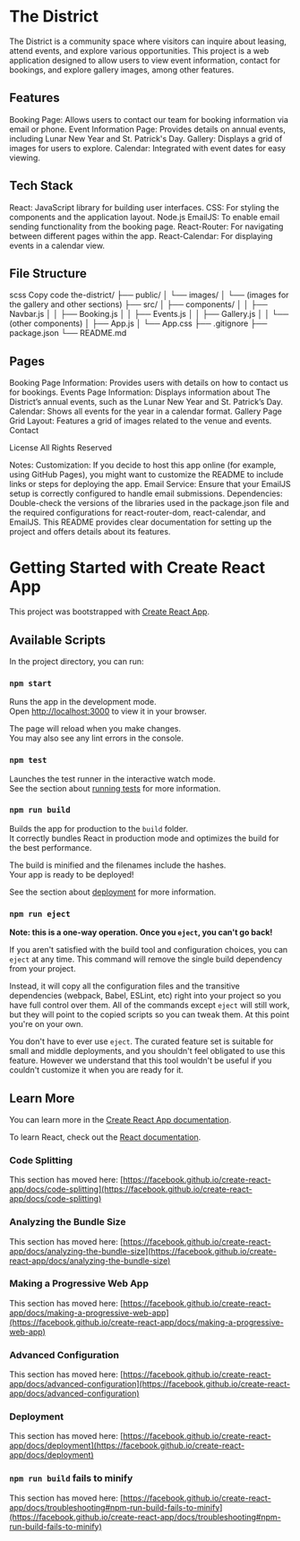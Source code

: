 # The District

The District is a community space where visitors can inquire about leasing, attend events, and explore various opportunities. This project is a web application designed to allow users to view event information, contact for bookings, and explore gallery images, among other features.

## Features
Booking Page: Allows users to contact our team for booking information via email or phone.
Event Information Page: Provides details on annual events, including Lunar New Year and St. Patrick's Day.
Gallery: Displays a grid of images for users to explore.
Calendar: Integrated with event dates for easy viewing.

## Tech Stack
React: JavaScript library for building user interfaces.
CSS: For styling the components and the application layout.
Node.js
EmailJS: To enable email sending functionality from the booking page.
React-Router: For navigating between different pages within the app.
React-Calendar: For displaying events in a calendar view.

## File Structure
scss
Copy code
the-district/
├── public/
│   └── images/
│       └── (images for the gallery and other sections)
├── src/
│   ├── components/
│   │   ├── Navbar.js
│   │   ├── Booking.js
│   │   ├── Events.js
│   │   ├── Gallery.js
│   │   └── (other components)
│   ├── App.js
│   └── App.css
├── .gitignore
├── package.json
└── README.md

## Pages
Booking Page
Information: Provides users with details on how to contact us for bookings.
Events Page
Information: Displays information about The District’s annual events, such as the Lunar New Year and St. Patrick’s Day.
Calendar: Shows all events for the year in a calendar format.
Gallery Page
Grid Layout: Features a grid of images related to the venue and events.
Contact

License
All Rights Reserved

Notes:
Customization: If you decide to host this app online (for example, using GitHub Pages), you might want to customize the README to include links or steps for deploying the app.
Email Service: Ensure that your EmailJS setup is correctly configured to handle email submissions.
Dependencies: Double-check the versions of the libraries used in the package.json file and the required configurations for react-router-dom, react-calendar, and EmailJS.
This README provides clear documentation for setting up the project and offers details about its features.

# Getting Started with Create React App

This project was bootstrapped with [Create React App](https://github.com/facebook/create-react-app).

## Available Scripts

In the project directory, you can run:

### `npm start`

Runs the app in the development mode.\
Open [http://localhost:3000](http://localhost:3000) to view it in your browser.

The page will reload when you make changes.\
You may also see any lint errors in the console.

### `npm test`

Launches the test runner in the interactive watch mode.\
See the section about [running tests](https://facebook.github.io/create-react-app/docs/running-tests) for more information.

### `npm run build`

Builds the app for production to the `build` folder.\
It correctly bundles React in production mode and optimizes the build for the best performance.

The build is minified and the filenames include the hashes.\
Your app is ready to be deployed!

See the section about [deployment](https://facebook.github.io/create-react-app/docs/deployment) for more information.

### `npm run eject`

**Note: this is a one-way operation. Once you `eject`, you can't go back!**

If you aren't satisfied with the build tool and configuration choices, you can `eject` at any time. This command will remove the single build dependency from your project.

Instead, it will copy all the configuration files and the transitive dependencies (webpack, Babel, ESLint, etc) right into your project so you have full control over them. All of the commands except `eject` will still work, but they will point to the copied scripts so you can tweak them. At this point you're on your own.

You don't have to ever use `eject`. The curated feature set is suitable for small and middle deployments, and you shouldn't feel obligated to use this feature. However we understand that this tool wouldn't be useful if you couldn't customize it when you are ready for it.

## Learn More

You can learn more in the [Create React App documentation](https://facebook.github.io/create-react-app/docs/getting-started).

To learn React, check out the [React documentation](https://reactjs.org/).

### Code Splitting

This section has moved here: [https://facebook.github.io/create-react-app/docs/code-splitting](https://facebook.github.io/create-react-app/docs/code-splitting)

### Analyzing the Bundle Size

This section has moved here: [https://facebook.github.io/create-react-app/docs/analyzing-the-bundle-size](https://facebook.github.io/create-react-app/docs/analyzing-the-bundle-size)

### Making a Progressive Web App

This section has moved here: [https://facebook.github.io/create-react-app/docs/making-a-progressive-web-app](https://facebook.github.io/create-react-app/docs/making-a-progressive-web-app)

### Advanced Configuration

This section has moved here: [https://facebook.github.io/create-react-app/docs/advanced-configuration](https://facebook.github.io/create-react-app/docs/advanced-configuration)

### Deployment

This section has moved here: [https://facebook.github.io/create-react-app/docs/deployment](https://facebook.github.io/create-react-app/docs/deployment)

### `npm run build` fails to minify

This section has moved here: [https://facebook.github.io/create-react-app/docs/troubleshooting#npm-run-build-fails-to-minify](https://facebook.github.io/create-react-app/docs/troubleshooting#npm-run-build-fails-to-minify)
